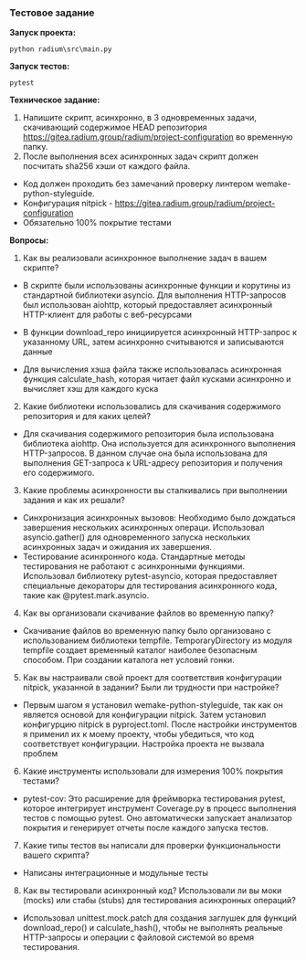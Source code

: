 ### Тестовое задание

**Запуск проекта:**

`python radium\src\main.py `

**Запуск тестов:**

`pytest`

**Техническое задание:**

1) Напишите скрипт, асинхронно, в 3 одновременных задачи, скачивающий содержимое HEAD репозитория https://gitea.radium.group/radium/project-configuration во временную папку.
2) После выполнения всех асинхронных задач скрипт должен посчитать sha256 хэши от каждого файла.

* Код должен проходить без замечаний проверку линтером wemake-python-styleguide.
* Конфигурация nitpick - https://gitea.radium.group/radium/project-configuration
* Обязательно 100% покрытие тестами

**Вопросы:**
1) Как вы реализовали асинхронное выполнение задач в вашем скрипте?
* В скрипте были использованы асинхронные функции и корутины из стандартной библиотеки asyncio. Для выполнения HTTP-запросов был использован aiohttp, который предоставляет асинхронный HTTP-клиент для работы с веб-ресурсами

* В функции download_repo инициируется асинхронный HTTP-запрос к указанному URL, затем асинхронно считываются и записываются данные
* Для вычисления хэша файла также использовалась асинхронная функция calculate_hash, которая читает файл кусками асинхронно и вычисляет хэш для каждого куска
2) Какие библиотеки использовались для скачивания содержимого репозитория и для каких целей?
* Для скачивания содержимого репозитория была использована библиотека aiohttp. Она используется для асинхронного выполнения HTTP-запросов. В данном случае она была использована для выполнения GET-запроса к URL-адресу репозитория и получения его содержимого.
3) Какие проблемы асинхронности вы сталкивались при выполнении задания и как их решали?
* Синхронизация асинхронных вызовов:  Необходимо было дождаться завершения нескольких асинхронных операци. Использовал asyncio.gather() для одновременного запуска нескольких асинхронных задач и ожидания их завершения.
* Тестирование асинхронного кода. Стандартные методы тестирования не работают с асинхронными функциями.
Использовал библиотеку pytest-asyncio, которая предоставляет специальные декораторы для тестирования асинхронного кода, такие как @pytest.mark.asyncio.
4) Как вы организовали скачивание файлов во временную папку?
* Скачивание файлов во временную папку было организовано с использованием библиотеки tempfile. TemporaryDirectory из модуля tempfile создает временный каталог наиболее безопасным способом. При создании каталога нет условий гонки.
5) Как вы настраивали свой проект для соответствия конфигурации nitpick, указанной в задании? Были ли трудности при настройке?
* Первым шагом я установил wemake-python-styleguide, так как он является основой для конфигурации nitpick. Затем установил конфигурцию nitpick в pyproject.toml. После настройки инструментов я применил их к моему проекту, чтобы убедиться, что код соответствует конфигурации. Настройка проекта не вызвала проблем
6) Какие инструменты использовали для измерения 100% покрытия тестами?
* pytest-cov: Это расширение для фреймворка тестирования pytest, которое интегрирует инструмент Coverage.py в процесс выполнения тестов с помощью pytest. Оно автоматически запускает анализатор покрытия и генерирует отчеты после каждого запуска тестов.
7) Какие типы тестов вы написали для проверки функциональности вашего скрипта?
* Написаны интеграционные и модульные тесты
8) Как вы тестировали асинхронный код? Использовали ли вы моки (mocks) или стабы (stubs) для тестирования асинхронных операций?
*  Использовал unittest.mock.patch для создания заглушек для функций download_repo() и calculate_hash(), чтобы не выполнять реальные HTTP-запросы и операции с файловой системой во время тестирования.

